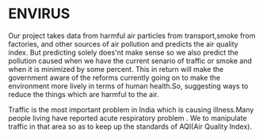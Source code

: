# ENVIRUS
Our project takes data from harmful air particles from transport,smoke from factories, and other sources of air pollution and predicts the air quality index. But predicting solely does'nt make sense so we also predict the pollution caused when we have the current senario of traffic or smoke and when it is minimized by some percent. This in return will make the government aware of the reforms currently going on to make the environment more lively in terms of human health.So, suggesting ways to reduce the things which are harmful to the air.

Traffic is the most important problem in India which is causing illness.Many people living have reported acute respiratory problem . We to manipulate traffic in that area so as to keep up the standards of AQI(Air Quality Index).
